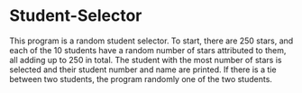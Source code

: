 # Student-Selector



This program is a random student selector. To start, there are 250 stars, and each of the 10 students have a random number of stars attributed to them, all adding up to 250 in total. The student with the most number of stars is selected and their student number and name are printed. If there is a tie between two students, the program randomly one of the two students.
